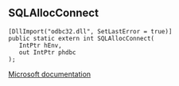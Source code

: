 ## SQLAllocConnect

```
[DllImport("odbc32.dll", SetLastError = true)]
public static extern int SQLAllocConnect(
   IntPtr hEnv,
   out IntPtr phdbc
);
```

[Microsoft documentation](https://docs.microsoft.com/en-us/sql/odbc/reference/syntax/sqlallocconnect-function)

